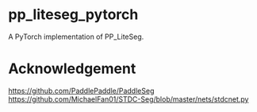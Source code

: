 # pp_liteseg_pytorch
A PyTorch implementation of PP_LiteSeg.

# Acknowledgement   
https://github.com/PaddlePaddle/PaddleSeg    
https://github.com/MichaelFan01/STDC-Seg/blob/master/nets/stdcnet.py    
 

